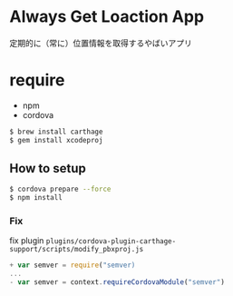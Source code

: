 # Always Get Loaction App

定期的に（常に）位置情報を取得するやばいアプリ

# require

* npm
* cordova

```bash
$ brew install carthage
$ gem install xcodeproj
```

## How to setup
```bash
$ cordova prepare --force
$ npm install
```

### Fix
fix plugin `plugins/cordova-plugin-carthage-support/scripts/modify_pbxproj.js`
```js
+ var semver = require("semver)
...
- var semver = context.requireCordovaModule("semver")
```
